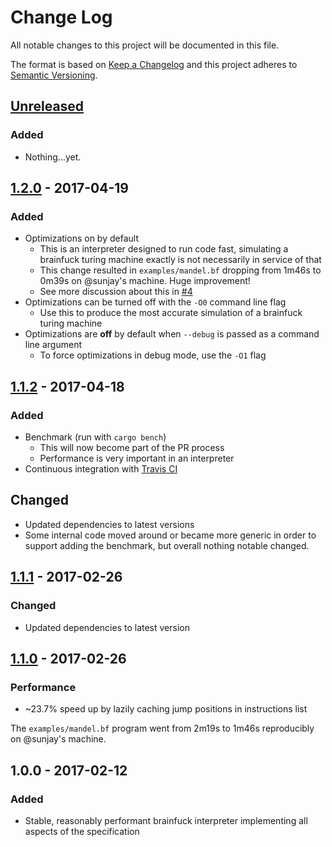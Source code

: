 # Change Log

All notable changes to this project will be documented in this file.

The format is based on [Keep a Changelog](http://keepachangelog.com/)
and this project adheres to [Semantic Versioning](http://semver.org/).

## [Unreleased]
### Added
- Nothing...yet.

## [1.2.0] - 2017-04-19
### Added
- Optimizations on by default
  - This is an interpreter designed to run code fast, simulating a brainfuck
    turing machine exactly is not necessarily in service of that
  - This change resulted in `examples/mandel.bf` dropping from 1m46s to 0m39s
    on @sunjay's machine. Huge improvement!
  - See more discussion about this in [#4](https://github.com/brain-lang/brainfuck/issues/4)
- Optimizations can be turned off with the `-O0` command line flag
  - Use this to produce the most accurate simulation of a brainfuck turing
    machine
- Optimizations are **off** by default when `--debug` is passed as a command
  line argument
  - To force optimizations in debug mode, use the `-O1` flag

## [1.1.2] - 2017-04-18
### Added
- Benchmark (run with `cargo bench`)
  - This will now become part of the PR process
  - Performance is very important in an interpreter
- Continuous integration with [Travis CI](https://travis-ci.org/brain-lang/brainfuck)

## Changed
- Updated dependencies to latest versions
- Some internal code moved around or became more generic in order to support
  adding the benchmark, but overall nothing notable changed.

## [1.1.1] - 2017-02-26
### Changed
- Updated dependencies to latest version

## [1.1.0] - 2017-02-26
### Performance
- ~23.7% speed up by lazily caching jump positions in instructions list

The `examples/mandel.bf` program went from 2m19s to 1m46s reproducibly on
@sunjay's machine.

## 1.0.0 - 2017-02-12
### Added
- Stable, reasonably performant brainfuck interpreter implementing all aspects
  of the specification

[Unreleased]: https://github.com/brain-lang/brainfuck/compare/v1.2.0...HEAD
[1.2.0]: https://github.com/brain-lang/brainfuck/compare/v1.1.2...v1.2.0
[1.1.2]: https://github.com/brain-lang/brainfuck/compare/v1.1.0...v1.1.2
[1.1.1]: https://github.com/brain-lang/brainfuck/compare/v1.1.0...v1.1.1
[1.1.0]: https://github.com/brain-lang/brainfuck/compare/v1.0.0...v1.1.0

